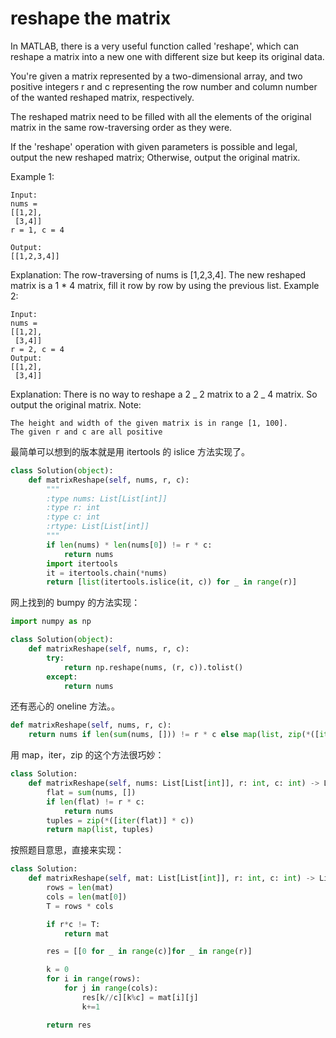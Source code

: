 # reshape the matrix

In MATLAB, there is a very useful function called 'reshape', which can reshape a matrix into a new one with different size but keep its original data.

You're given a matrix represented by a two-dimensional array, and two positive integers r and c representing the row number and column number of the wanted reshaped matrix, respectively.

The reshaped matrix need to be filled with all the elements of the original matrix in the same row-traversing order as they were.

If the 'reshape' operation with given parameters is possible and legal, output the new reshaped matrix; Otherwise, output the original matrix.

Example 1:

```
Input:
nums =
[[1,2],
 [3,4]]
r = 1, c = 4

Output:
[[1,2,3,4]]
```

Explanation:
The row-traversing of nums is [1,2,3,4]. The new reshaped matrix is a 1 \* 4 matrix, fill it row by row by using the previous list.
Example 2:

```
Input:
nums =
[[1,2],
 [3,4]]
r = 2, c = 4
Output:
[[1,2],
 [3,4]]
```

Explanation:
There is no way to reshape a 2 _ 2 matrix to a 2 _ 4 matrix. So output the original matrix.
Note:

```
The height and width of the given matrix is in range [1, 100].
The given r and c are all positive
```

最简单可以想到的版本就是用 itertools 的 islice 方法实现了。

```Python
class Solution(object):
    def matrixReshape(self, nums, r, c):
        """
        :type nums: List[List[int]]
        :type r: int
        :type c: int
        :rtype: List[List[int]]
        """
        if len(nums) * len(nums[0]) != r * c:
            return nums
        import itertools
        it = itertools.chain(*nums)
        return [list(itertools.islice(it, c)) for _ in range(r)]
```

网上找到的 bumpy 的方法实现：

```Python
import numpy as np

class Solution(object):
    def matrixReshape(self, nums, r, c):
        try:
            return np.reshape(nums, (r, c)).tolist()
        except:
            return nums
```

还有恶心的 oneline 方法。。

```Python
def matrixReshape(self, nums, r, c):
    return nums if len(sum(nums, [])) != r * c else map(list, zip(*([iter(sum(nums, []))]*c)))
```

用 map，iter，zip 的这个方法很巧妙：

```Python
class Solution:
    def matrixReshape(self, nums: List[List[int]], r: int, c: int) -> List[List[int]]:
        flat = sum(nums, [])
        if len(flat) != r * c:
            return nums
        tuples = zip(*([iter(flat)] * c))
        return map(list, tuples)
```

按照题目意思，直接来实现：

```python
class Solution:
    def matrixReshape(self, mat: List[List[int]], r: int, c: int) -> List[List[int]]:
        rows = len(mat)
        cols = len(mat[0])
        T = rows * cols

        if r*c != T:
            return mat

        res = [[0 for _ in range(c)]for _ in range(r)]

        k = 0
        for i in range(rows):
            for j in range(cols):
                res[k//c][k%c] = mat[i][j]
                k+=1

        return res
```
